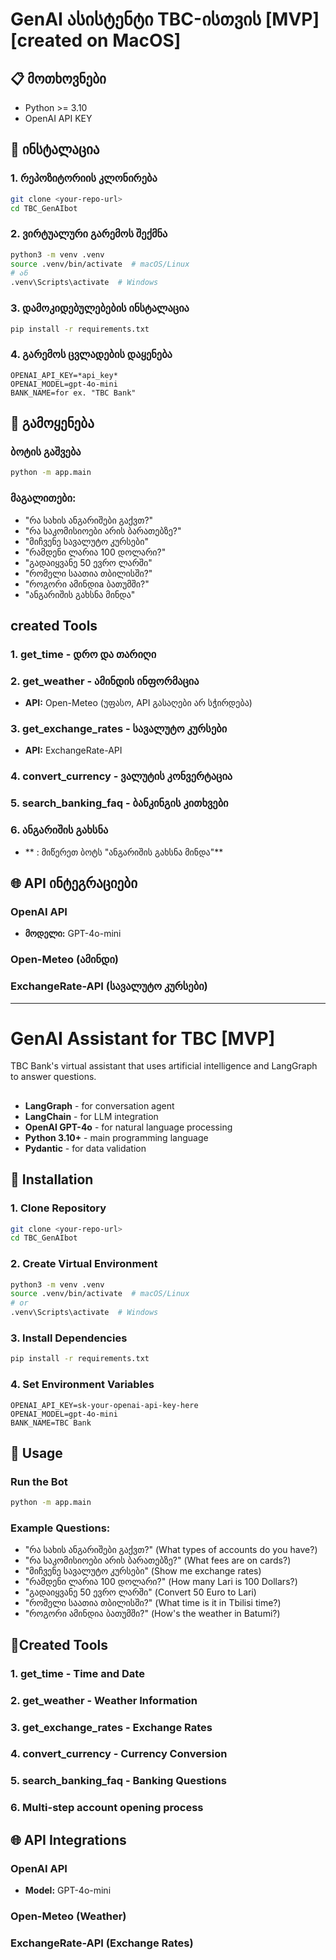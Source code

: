 # GenAI ასისტენტი TBC-ისთვის [MVP] [created on MacOS]

## 📋 მოთხოვნები
- Python >= 3.10 
- OpenAI API KEY

## 🚀 ინსტალაცია

### 1. რეპოზიტორიის კლონირება
```bash
git clone <your-repo-url>
cd TBC_GenAIbot
```

### 2. ვირტუალური გარემოს შექმნა
```bash
python3 -m venv .venv
source .venv/bin/activate  # macOS/Linux
# ან
.venv\Scripts\activate  # Windows
```

### 3. დამოკიდებულებების ინსტალაცია
```bash
pip install -r requirements.txt
```

### 4. გარემოს ცვლადების დაყენება
```env
OPENAI_API_KEY=*api_key*
OPENAI_MODEL=gpt-4o-mini
BANK_NAME=for ex. "TBC Bank"
```

## 🎯 გამოყენება

### ბოტის გაშვება
```bash
python -m app.main
```

### მაგალითები:
- "რა სახის ანგარიშები გაქვთ?"
- "რა საკომისიოები არის ბარათებზე?"
- "მიჩვენე სავალუტო კურსები"
- "რამდენი ლარია 100 დოლარი?"
- "გადაიყვანე 50 ევრო ლარში"
- "რომელი საათია თბილისში?"
- "როგორი ამინდიa ბათუმში?"
- "ანგარიშის გახსნა მინდა"

## created Tools

### 1. **get_time** - დრო და თარიღი

### 2. **get_weather** - ამინდის ინფორმაცია
- **API:** Open-Meteo (უფასო, API გასაღები არ სჭირდება)

### 3. **get_exchange_rates** - სავალუტო კურსები
- **API:** ExchangeRate-API

### 4. **convert_currency** - ვალუტის კონვერტაცია

### 5. **search_banking_faq** - ბანკინგის კითხვები

### 6. **ანგარიშის გახსნა** 
- ** : მიწერეთ ბოტს "ანგარიშის გახსნა მინდა"**


## 🌐 API ინტეგრაციები

### OpenAI API
- **მოდელი:** GPT-4o-mini
### Open-Meteo (ამინდი)
### ExchangeRate-API (სავალუტო კურსები)

---

# GenAI Assistant for TBC [MVP]

TBC Bank's virtual assistant that uses artificial intelligence and LangGraph to answer questions.

## 
- **LangGraph** - for conversation agent
- **LangChain** - for LLM integration
- **OpenAI GPT-4o** - for natural language processing
- **Python 3.10+** - main programming language
- **Pydantic** - for data validation


## 🚀 Installation

### 1. Clone Repository
```bash
git clone <your-repo-url>
cd TBC_GenAIbot
```

### 2. Create Virtual Environment
```bash
python3 -m venv .venv
source .venv/bin/activate  # macOS/Linux
# or
.venv\Scripts\activate  # Windows
```

### 3. Install Dependencies
```bash
pip install -r requirements.txt
```

### 4. Set Environment Variables
```env
OPENAI_API_KEY=sk-your-openai-api-key-here
OPENAI_MODEL=gpt-4o-mini
BANK_NAME=TBC Bank
```

## 🎯 Usage

### Run the Bot
```bash
python -m app.main
```

### Example Questions:
- "რა სახის ანგარიშები გაქვთ?" (What types of accounts do you have?)
- "რა საკომისიოები არის ბარათებზე?" (What fees are on cards?)
- "მიჩვენე სავალუტო კურსები" (Show me exchange rates)
- "რამდენი ლარია 100 დოლარი?" (How many Lari is 100 Dollars?)
- "გადაიყვანე 50 ევრო ლარში" (Convert 50 Euro to Lari)
- "რომელი საათია თბილისში?" (What time is it in Tbilisi time?)
- "როგორი ამინდია ბათუმში?" (How's the weather in Batumi?)

## 🔧Created Tools

### 1. **get_time** - Time and Date

### 2. **get_weather** - Weather Information

### 3. **get_exchange_rates** - Exchange Rates

### 4. **convert_currency** - Currency Conversion

### 5. **search_banking_faq** - Banking Questions

### 6. **Multi-step account opening process** 
## 🌐 API Integrations

### OpenAI API
- **Model:** GPT-4o-mini
### Open-Meteo (Weather)
### ExchangeRate-API (Exchange Rates)